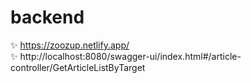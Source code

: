 # backend

✨ https://zoozup.netlify.app/ <br>
✨ http://localhost:8080/swagger-ui/index.html#/article-controller/GetArticleListByTarget
